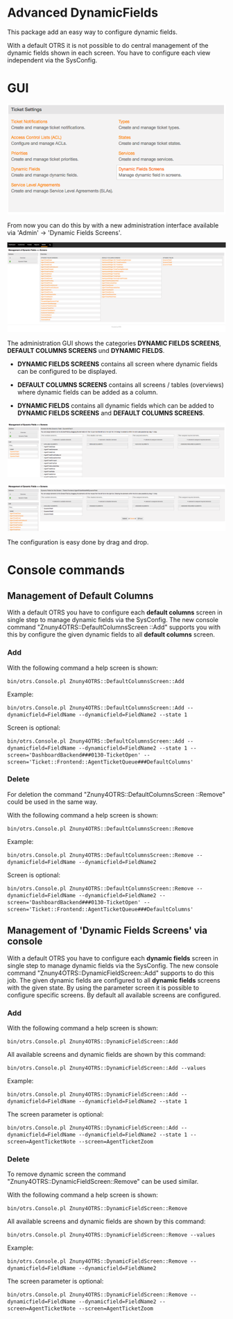 # Advanced DynamicFields

This package add an easy way to configure dynamic fields.

With a default OTRS it is not possible to do central management of the dynamic fields shown in each screen. You have to configure each view independent via the SysConfig.

# GUI

![Dynamic Fields Screens](doc/en/images/Admin.png)

From now you can do this by with a new administration interface available via 'Admin' -> 'Dynamic Fields Screens'.

![AdminDynamicFieldScreen](doc/en/images/AdminDynamicFieldScreen.png)

The administration GUI shows the categories **DYNAMIC FIELDS SCREENS**, **DEFAULT COLUMNS SCREENS**  und **DYNAMIC FIELDS**.

 * **DYNAMIC FIELDS SCREENS**
 contains all screen where dynamic fields can be configured to be displayed.

 * **DEFAULT COLUMNS SCREENS**
 contains all screens / tables (overviews) where dynamic fields can be added as a column.

 * **DYNAMIC FIELDS**
 contains all dynamic fields which can be added to **DYNAMIC FIELDS SCREENS** and **DEFAULT COLUMNS SCREENS**.

![AdminDynamicFieldScreenEditDynamicField](doc/en/images/AdminDynamicFieldScreenEditDynamicField.png)

![AdminDynamicFieldScreenEditScreen](doc/en/images/AdminDynamicFieldScreenEditScreen.png)

The configuration is easy done by drag and drop.


# Console commands

## Management of Default Columns

With a default OTRS you have to configure each **default columns** screen in single step to manage dynamic fields via the SysConfig.
The new console command "Znuny4OTRS::DefaultColumnsScreen ::Add" supports you with this by configure the given dynamic fields to all **default columns** screen.

### Add

With the following command a help screen is shown:
```
bin/otrs.Console.pl Znuny4OTRS::DefaultColumnsScreen::Add
```

Example:
```
bin/otrs.Console.pl Znuny4OTRS::DefaultColumnsScreen::Add --dynamicfield=FieldName --dynamicfield=FieldName2 --state 1
```

Screen is optional:
```
bin/otrs.Console.pl Znuny4OTRS::DefaultColumnsScreen::Add --dynamicfield=FieldName --dynamicfield=FieldName2 --state 1 --screen='DashboardBackend###0130-TicketOpen' --screen='Ticket::Frontend::AgentTicketQueue###DefaultColumns'
```

### Delete

For deletion the command "Znuny4OTRS::DefaultColumnsScreen ::Remove" could be used in the same way.

With the following command a help screen is shown:
```
bin/otrs.Console.pl Znuny4OTRS::DefaultColumnsScreen::Remove
```

Example:
```
bin/otrs.Console.pl Znuny4OTRS::DefaultColumnsScreen::Remove --dynamicfield=FieldName --dynamicfield=FieldName2
```

Screen is optional:
```
bin/otrs.Console.pl Znuny4OTRS::DefaultColumnsScreen::Remove --dynamicfield=FieldName --dynamicfield=FieldName2 --screen='DashboardBackend###0130-TicketOpen' --screen='Ticket::Frontend::AgentTicketQueue###DefaultColumns'
```


## Management of 'Dynamic Fields Screens' via console

With a default OTRS you have to configure each **dynamic fields** screen in single step to manage dynamic fields via the SysConfig. The new console command "Znuny4OTRS::DynamicFieldScreen::Add" supports to do this job. The given dynamic fields are configured to all **dynamic fields** screens with the given state.
By using the parameter screen it is possible to configure specific screens. By default all available screens are configured.

### Add

With the following command a help screen is shown:
```
bin/otrs.Console.pl Znuny4OTRS::DynamicFieldScreen::Add
```

All available screens and dynamic fields are shown by this command:
```
bin/otrs.Console.pl Znuny4OTRS::DynamicFieldScreen::Add --values
```

Example:
```
bin/otrs.Console.pl Znuny4OTRS::DynamicFieldScreen::Add --dynamicfield=FieldName --dynamicfield=FieldName2 --state 1
```

The screen parameter is optional:
```
bin/otrs.Console.pl Znuny4OTRS::DynamicFieldScreen::Add --dynamicfield=FieldName --dynamicfield=FieldName2 --state 1 --screen=AgentTicketNote --screen=AgentTicketZoom
```

### Delete

To remove dynamic screen the command "Znuny4OTRS::DynamicFieldScreen::Remove" can be used similar.

With the following command a help screen is shown:
```
bin/otrs.Console.pl Znuny4OTRS::DynamicFieldScreen::Remove
```

All available screens and dynamic fields are shown by this command:
```
bin/otrs.Console.pl Znuny4OTRS::DynamicFieldScreen::Remove --values
```

Example:
```
bin/otrs.Console.pl Znuny4OTRS::DynamicFieldScreen::Remove --dynamicfield=FieldName --dynamicfield=FieldName2
```

The screen parameter is optional:
```
bin/otrs.Console.pl Znuny4OTRS::DynamicFieldScreen::Remove --dynamicfield=FieldName --dynamicfield=FieldName2 --screen=AgentTicketNote --screen=AgentTicketZoom
```
